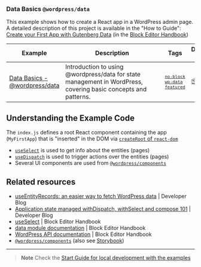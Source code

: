 ### Data Basics `@wordpress/data`

This example shows how to create a React app in a WordPress admin page. A detailed description of this project is available in the "How to Guide": [Create your First App with Gutenberg Data](https://developer.wordpress.org/block-editor/how-to-guides/data-basics/) (in the [Block Editor Handbook](https://developer.wordpress.org/block-editor))

<!-- Please, do not remove these @TABLE EXAMPLES BEGIN and @TABLE EXAMPLES END comments or modify the table inside. This table is automatically generated from the data at _data/examples.json and _data/tags.json -->
<!-- @TABLE EXAMPLES BEGIN -->

| Example                                                                                                                        | <span style="display: inline-block; width:250px">Description</span>                                            | Tags                                                                                                                                                                                                                                                                                                                                                                     | Download .zip                                                                                                                                                                                                        | Live Demo                                                                                                                                                                                                                                                                                                                                      |
| ------------------------------------------------------------------------------------------------------------------------------ | -------------------------------------------------------------------------------------------------------------- | ------------------------------------------------------------------------------------------------------------------------------------------------------------------------------------------------------------------------------------------------------------------------------------------------------------------------------------------------------------------------ | -------------------------------------------------------------------------------------------------------------------------------------------------------------------------------------------------------------------- | ---------------------------------------------------------------------------------------------------------------------------------------------------------------------------------------------------------------------------------------------------------------------------------------------------------------------------------------------- |
| [Data Basics - @wordpress/data](https://github.com/juanma-wp/block-development-examples/tree/trunk/plugins/data-basics-59c8f8) | Introduction to using @wordpress/data for state management in WordPress, covering basic concepts and patterns. | <small><code><a href="https://juanma-wp.github.io/block-development-examples/?tags=no-block">no-block</a></code></small> <small><code><a href="https://juanma-wp.github.io/block-development-examples/?tags=wp-data">wp-data</a></code></small> <small><code><a href="https://juanma-wp.github.io/block-development-examples/?tags=featured">featured</a></code></small> | [📦](https://github.com/juanma-wp/block-development-examples/releases/download/latest/data-basics-59c8f8.zip 'Install the plugin on any WordPress site using this zip and activate it to see the example in action') | [![](https://raw.githubusercontent.com/juanma-wp/block-development-examples/trunk/_assets/icon-wp.svg)](https://playground.wordpress.net/?blueprint-url=https://raw.githubusercontent.com/juanma-wp/block-development-examples/trunk/plugins/data-basics-59c8f8/_playground/blueprint.json 'Click here to access a live demo of this example') |

<!-- @TABLE EXAMPLES END -->

## Understanding the Example Code

The `index.js` defines a root React component containing the app (`MyFirstApp`) that is "inserted" in the DOM via [`createRoot` of `react-dom`](https://react.dev/reference/react-dom/client/createRoot)

-   [`useSelect`](https://developer.wordpress.org/block-editor/reference-guide/packages/packages-_data/#useselect) is used to get info about the entities (pages)
-   [`useDispatch`](https://developer.wordpress.org/block-editor/reference-guides/packages/packages-_data/#usedispatch) is used to trigger actions over the entities (pages)
-   Several UI components are used from [`@wordpress/components`](https://developer.wordpress.org/block-editor/reference-guides/components/)

## Related resources

-   [useEntityRecords: an easier way to fetch WordPress data](https://developer.wordpress.org/news/2023/05/useentityrecords-an-easier-way-to-fetch-wordpress-data/) | Developer Blog
-   [Application state managed withDispatch, withSelect and compose 101](https://developer.wordpress.org/news/2022/12/application-state-managed-withdispatch-withselect-and-compose-101/) | Developer Blog
-   [useSelect](https://developer.wordpress.org/block-editor/reference-guide/packages/packages-data/#useselect) | Block Editor Handbook
-   [data module documentation](https://developer.wordpress.org/block-editor/reference-guide/packages/packages-data/) | Block Editor Handbook
-   [WordPress API documentation](https://developer.wordpress.org/rest-api/reference/pages/) | Block Editor Handbook
-   [`@wordpress/components`](https://developer.wordpress.org/block-editor/reference-guides/components/) (also see [Storybook](https://wordpress.github.io/gutenberg/?path=/docs/docs-introduction--page))

---

> **Note**
> Check the [Start Guide for local development with the examples](https://github.com/juanma-wp/block-development-examples/wiki/Examples#start-guide-for-local-development-with-the-examples)
